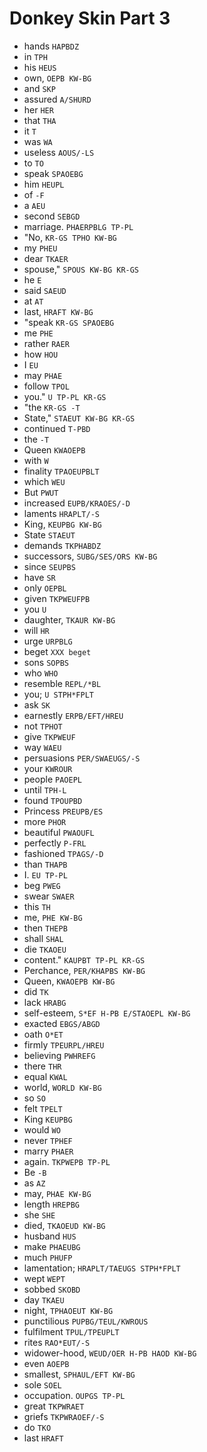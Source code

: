 # Donkey Skin Part 3

* hands `HAPBDZ`
* in `TPH`
* his `HEUS`
* own, `OEPB KW-BG`
* and `SKP`
* assured `A/SHURD`
* her `HER`
* that `THA`
* it `T`
* was `WA`
* useless `AOUS/-LS`
* to `TO`
* speak `SPAOEBG`
* him `HEUPL`
* of `-F`
* a `AEU`
* second `SEBGD`
* marriage. `PHAERPBLG TP-PL`
* "No, `KR-GS TPHO KW-BG`
* my `PHEU`
* dear `TKAER`
* spouse," `SPOUS KW-BG KR-GS`
* he `E`
* said `SAEUD`
* at `AT`
* last, `HRAFT KW-BG`
* "speak `KR-GS SPAOEBG`
* me `PHE`
* rather `RAER`
* how `HOU`
* I `EU`
* may `PHAE`
* follow `TPOL`
* you." `U TP-PL KR-GS`
* "the `KR-GS -T`
* State," `STAEUT KW-BG KR-GS`
* continued `T-PBD`
* the `-T`
* Queen `KWAOEPB`
* with `W`
* finality `TPAOEUPBLT`
* which `WEU`
* But `PWUT`
* increased `EUPB/KRAOES/-D`
* laments `HRAPLT/-S`
* King, `KEUPBG KW-BG`
* State `STAEUT`
* demands `TKPHABDZ`
* successors, `SUBG/SES/ORS KW-BG`
* since `SEUPBS`
* have `SR`
* only `OEPBL`
* given `TKPWEUFPB`
* you `U`
* daughter, `TKAUR KW-BG`
* will `HR`
* urge `URPBLG`
* beget `XXX beget`
* sons `SOPBS`
* who `WHO`
* resemble `REPL/*BL`
* you; `U STPH*FPLT`
* ask `SK`
* earnestly `ERPB/EFT/HREU`
* not `TPHOT`
* give `TKPWEUF`
* way `WAEU`
* persuasions `PER/SWAEUGS/-S`
* your `KWROUR`
* people `PAOEPL`
* until `TPH-L`
* found `TPOUPBD`
* Princess `PREUPB/ES`
* more `PHOR`
* beautiful `PWAOUFL`
* perfectly `P-FRL`
* fashioned `TPAGS/-D`
* than `THAPB`
* I. `EU TP-PL`
* beg `PWEG`
* swear `SWAER`
* this `TH`
* me, `PHE KW-BG`
* then `THEPB`
* shall `SHAL`
* die `TKAOEU`
* content." `KAUPBT TP-PL KR-GS`
* Perchance, `PER/KHAPBS KW-BG`
* Queen, `KWAOEPB KW-BG`
* did `TK`
* lack `HRABG`
* self-esteem, `S*EF H-PB E/STAOEPL KW-BG`
* exacted `EBGS/ABGD`
* oath `O*ET`
* firmly `TPEURPL/HREU`
* believing `PWHREFG`
* there `THR`
* equal `KWAL`
* world, `WORLD KW-BG`
* so `SO`
* felt `TPELT`
* King `KEUPBG`
* would `WO`
* never `TPHEF`
* marry `PHAER`
* again. `TKPWEPB TP-PL`
* Be `-B`
* as `AZ`
* may, `PHAE KW-BG`
* length `HREPBG`
* she `SHE`
* died, `TKAOEUD KW-BG`
* husband `HUS`
* make `PHAEUBG`
* much `PHUFP`
* lamentation; `HRAPLT/TAEUGS STPH*FPLT`
* wept `WEPT`
* sobbed `SKOBD`
* day `TKAEU`
* night, `TPHAOEUT KW-BG`
* punctilious `PUPBG/TEUL/KWROUS`
* fulfilment `TPUL/TPEUPLT`
* rites `RAO*EUT/-S`
* widower-hood, `WEUD/OER H-PB HAOD KW-BG`
* even `AOEPB`
* smallest, `SPHAUL/EFT KW-BG`
* sole `SOEL`
* occupation. `OUPGS TP-PL`
* great `TKPWRAET`
* griefs `TKPWRAOEF/-S`
* do `TKO`
* last `HRAFT`
